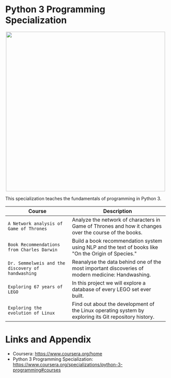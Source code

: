 # Python 3 Programming Specialization
<p align="center"> 
<img src="https://cdn.datacamp.com/main-app/assets/brand/logos/DataCamp_Horizontal_RGB-d196011f63ebda76dc5c9772425cf9541b8639af842d5e5476ef10f2460ed1e4.png" width="500">
</p>

This specialization teaches the fundamentals of programming in Python 3. 

| Course | Description |
| --- | --- |
| `A Network analysis of Game of Thrones` | Analyze the network of characters in Game of Thrones and how it changes over the course of the books. |
| `Book Recommendations from Charles Darwin` | Build a book recommendation system using NLP and the text of books like "On the Origin of Species." |
| `Dr. Semmelweis and the discovery of handwashing` | Reanalyse the data behind one of the most important discoveries of modern medicine: Handwashing. |
| `Exploring 67 years of LEGO` | In this project we will explore a database of every LEGO set ever built. |
| `Exploring the evolution of Linux` | Find out about the development of the Linux operating system by exploring its Git repository history. |


Links and Appendix
========================================================

- Coursera: https://www.coursera.org/home
- Python 3 Programming Specialization: https://www.coursera.org/specializations/python-3-programming#courses
